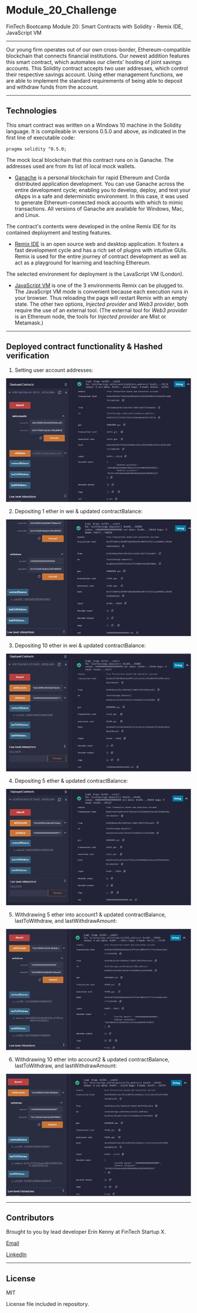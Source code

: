 # Module_20_Challenge
FinTech Bootcamp Module 20: Smart Contracts with Solidity - Remix IDE, JavaScript VM

---

Our young firm operates out of our own cross-border, Ethereum-compatible blockchain that connects financial institutions. Our newest addition features this smart contract, which automates our clients' hosting of joint savings accounts. This Solidity contract accepts two user addresses, which control their respective savings account. Using ether management functions, we are able to implement the standard requirements of being able to deposit and withdraw funds from the account. 

---

## Technologies

This smart contract was written on a Windows 10 machine in the Solidity language. It is compileable in versions 0.5.0 and above, as indicated in the first line of executable code:
```
pragma solidity ^0.5.0;
```

The mock local blockchain that this contract runs on is Ganache. The addresses used are from its list of local mock wallets.

* [Ganache](https://trufflesuite.com/docs/ganache/index.html) is a personal blockchain for rapid Ethereum and Corda distributed application development. You can use Ganache across the entire development cycle; enabling you to develop, deploy, and test your dApps in a safe and deterministic environment. In this case, it was used to generate Ethereum-connected mock accounts with which to mimic transactions. All versions of Ganache are available for Windows, Mac, and Linux.

The contract's contents were developed in the online Remix IDE for its contained deployment and testing features.

* [Remix IDE](https://remix-ide.readthedocs.io/en/latest/) is an open source web and desktop application. It fosters a fast development cycle and has a rich set of plugins with intuitive GUIs. Remix is used for the entire journey of contract development as well as act as a playground for learning and teaching Ethereum.

The selected environment for deployment is the LavaScript VM (London).

* [JavaScript VM](https://vide-old.readthedocs.io/en/latest/quickstart_javascript_vm.html) is one of the 3 environments Remix can be plugged to. The JavaScript VM mode is convenient because each execution runs in your browser. Thus reloading the page will restart Remix with an empty state. The other two options, *Injected provider* and *Web3 provider*, both require the use of an external tool. (The external tool for *Web3 provider* is an Ethereum node, the tools for *Injected provider* are Mist or Metamask.)

---

## Deployed contract functionality & Hashed verification

1. Setting user account addresses:

![step1](./execution_results/step1_setAccounts.png)

2. Depositing 1 ether in wei & updated contractBalance:

![step2](./execution_results/step2_deposit_1_ether_in_wei.png)

3. Depositing 10 ether in wei & updated contractBalance:

![step3](./execution_results/step3_deposit_10_ether_in_wei.png)

4. Depositing 5 ether & updated contractBalance:

![step4](./execution_results/step4_deposit_5_ether.png)

5. Withdrawing 5 ether into account1 & updated contractBalance, lastToWithdraw, and lastWithdrawAmount:

![step5](./execution_results/step5_withdraw_5_ether_to_account1.png)

6. Withdrawing 10 ether into account2 & updated contractBalance, lastToWithdraw, and lastWithdrawAmount:

![step6](./execution_results/step6_withdraw_10_ether_to_account2.png)

---

## Contributors

Brought to you by lead developer Erin Kenny at FinTech Startup X.

[Email](ekenny3@uncc.edu)

[LinkedIn](www.linkedin.com/in/e-kenny)

---

## License

MIT

License file included in repository.
